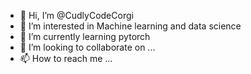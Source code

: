 - 👋 Hi, I’m @CudlyCodeCorgi
- 👀 I’m interested in Machine learning and data science
- 🌱 I’m currently learning pytorch
- 💞️ I’m looking to collaborate on ...
- 📫 How to reach me ...

<!---
CudlyCodeCorgi/CudlyCodeCorgi is a ✨ special ✨ repository because its `README.md` (this file) appears on your GitHub profile.
You can click the Preview link to take a look at your changes.
--->
